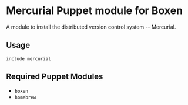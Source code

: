 # Mercurial Puppet module for Boxen

A module to install the distributed version control system -- Mercurial.

## Usage

```puppet
include mercurial
```

## Required Puppet Modules

* `boxen`
* `homebrew`